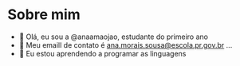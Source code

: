 # Sobre mim

- 👋 Olá, eu sou a @anaamaojao, estudante do primeiro ano 
- 👀 Meu emaill de contato é ana.morais.sousa@escola.pr.gov.br ...
- 🌱 Eu estou aprendendo a programar as linguagens

<!---
anaamaojao/anaamaojao is a ✨ special ✨ repository because its `README.md` (this file) appears on your GitHub profile.
You can click the Preview link to take a look at your changes.
--->
